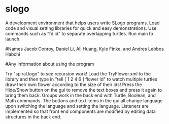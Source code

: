 # slogo

A development environment that helps users write SLogo programs. Load code and visual setting libraries for quick and easy demonstrations. Use commands such as “fd id” to separate overlapping turtles. Run main to launch.

#Names
Jacob Conroy, Daniel Li, Ali Huang, Kyle Finke, and Andres Lebbos Habchi

#Any information about using the program

Try "spiral.logo" to see recursion work! Load the TryFlower.xml to the library and then type in "tell [ 1 2 4 6 ] flower id" to watch multiple turtles draw their own flower according to the size of their ids! Press the Hide/Show button on the gui to remove the text boxes and press it again to bring them back. Groups work in the back end with Turtle, Boolean, and Math commands. The buttons and text items in the gui all change language upon switching the language and setting the language. Listeners are implemented so that front end components are modified by editing data structures in the back end.